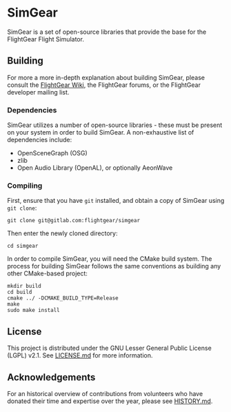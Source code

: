 # SimGear

SimGear is a set of open-source libraries that provide the base for the FlightGear Flight Simulator.

## Building

For more a more in-depth explanation about building SimGear, please consult the [FlightGear Wiki](https://wiki.flightgear.org), the FlightGear forums, or the FlightGear developer mailing list.

### Dependencies
SimGear utilizes a number of open-source libraries - these must be present on your system in order to build SimGear. A non-exhaustive list of
dependencies include:

* OpenSceneGraph (OSG)
* zlib
* Open Audio Library (OpenAL), or optionally AeonWave

### Compiling
First, ensure that you have `git` installed, and obtain a copy of SimGear using `git clone`:

```
git clone git@gitlab.com:flightgear/simgear
```

Then enter the newly cloned directory:
```
cd simgear
```

In order to compile SimGear, you will need the CMake build system. The process for building SimGear follows the same conventions as building any other CMake-based project:

```
mkdir build
cd build
cmake ../ -DCMAKE_BUILD_TYPE=Release
make
sudo make install
```

## License

This project is distributed under the GNU Lesser General Public License (LGPL) v2.1. See [LICENSE.md](LICENSE.md) for more information.

## Acknowledgements

For an historical overview of contributions from volunteers who have donated their time and expertise over the year, please see [HISTORY.md](HISTORY.md).